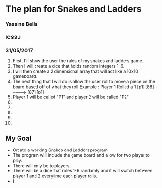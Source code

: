 # The plan for Snakes and Ladders

### Yassine Bella
### ICS3U
### 31/05/2017

1. First, I'll show the user the rules of my snakes and ladders game.
2. Then I will create a dice that holds random integers 1-6.
3. I will then create a 2 dimensional array that will act like a 10x10 gameboard.
4. The next thing that I will do is allow the user roll to move a piece on the board based off of what they roll 
   Example : Player 1 Rolled a 1  [p1] [88]  -----> [87] [p1] 
5. Player 1 will be called "P1" and player 2 will be called "P2"
6. 
7.
8.
9.
10. 

## My Goal
* Create a working Snakes and Ladders program.
* The program will include the game board and allow for two player to play.
* There will only be to players.
* There will be a dice that roles 1-6 randomly and it will switch between player 1 and 2 everytime each player rolls.
* I


